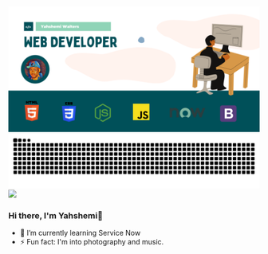 
<img src="Images/profile-banner.png">
<img src="Images/snake.svg">
<img src="https://github-readme-stats.vercel.app/api?username=yahshemi">

### Hi there, I'm Yahshemi👋


- 🌱 I’m currently learning Service Now
- ⚡ Fun fact: I'm into photography and music.



<!--
![alt text](http://url/to/img.png)
![Git-hub Banner](https://user-images.githubusercontent.com/33473103/147845158-6d3437fa-b491-4807-92b4-fb6d969bbba8.png)

**Yahshemi/Yahshemi** is a ✨ _special_ ✨ repository because its `README.md` (this file) appears on your GitHub profile.

Here are some ideas to get you started:

- 🔭 I’m currently working on 
- 👯 I’m looking to collaborate on ...
- 🤔 I’m looking for help with ...
- 💬 Ask me about ...
- 📫 How to reach me: ...
- 😄 Pronouns: ...
-->
